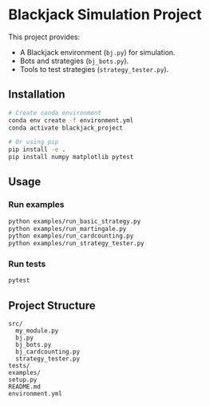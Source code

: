 # Blackjack Simulation Project

This project provides:

- A Blackjack environment (`bj.py`) for simulation.
- Bots and strategies (`bj_bots.py`).
- Tools to test strategies (`strategy_tester.py`).

## Installation

```bash
# Create conda environment
conda env create -f environment.yml
conda activate blackjack_project

# Or using pip
pip install -e .
pip install numpy matplotlib pytest
```

## Usage

### Run examples
```bash
python examples/run_basic_strategy.py
python examples/run_martingale.py
python examples/run_cardcounting.py
python examples/run_strategy_tester.py
```

### Run tests
```bash
pytest
```

## Project Structure

```
src/
  my_module.py
  bj.py
  bj_bots.py
  bj_cardcounting.py
  strategy_tester.py
tests/
examples/
setup.py
README.md
environment.yml
```
